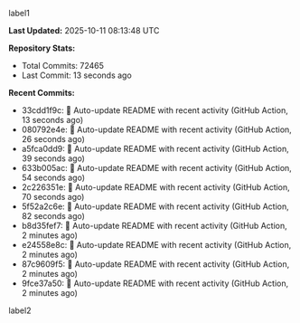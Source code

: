 
label1 
<!-- ACTIVITY_START -->
**Last Updated:** 2025-10-11 08:13:48 UTC

**Repository Stats:**
- Total Commits: 72465
- Last Commit: 13 seconds ago

**Recent Commits:**
- 33cdd1f9c: 🤖 Auto-update README with recent activity (GitHub Action, 13 seconds ago)
- 080792e4e: 🤖 Auto-update README with recent activity (GitHub Action, 26 seconds ago)
- a5fca0dd9: 🤖 Auto-update README with recent activity (GitHub Action, 39 seconds ago)
- 633b005ac: 🤖 Auto-update README with recent activity (GitHub Action, 54 seconds ago)
- 2c226351e: 🤖 Auto-update README with recent activity (GitHub Action, 70 seconds ago)
- 5f52a2c6e: 🤖 Auto-update README with recent activity (GitHub Action, 82 seconds ago)
- b8d35fef7: 🤖 Auto-update README with recent activity (GitHub Action, 2 minutes ago)
- e24558e8c: 🤖 Auto-update README with recent activity (GitHub Action, 2 minutes ago)
- 87c9609f5: 🤖 Auto-update README with recent activity (GitHub Action, 2 minutes ago)
- 9fce37a50: 🤖 Auto-update README with recent activity (GitHub Action, 2 minutes ago)
<!-- ACTIVITY_END -->

label2
